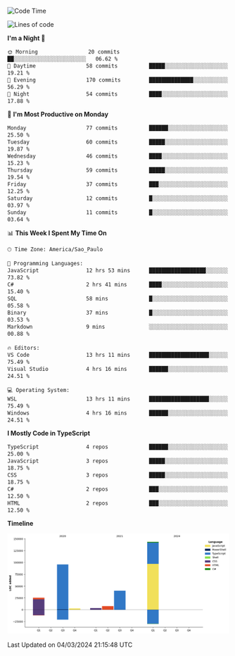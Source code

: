 <!--START_SECTION:waka-->
![Code Time](http://img.shields.io/badge/Code%20Time-2%2C333%20hrs%2043%20mins-blue)

![Lines of code](https://img.shields.io/badge/From%20Hello%20World%20I%27ve%20Written-318.5%20thousand%20lines%20of%20code-blue)

**I'm a Night 🦉** 

```text
🌞 Morning                20 commits          ██░░░░░░░░░░░░░░░░░░░░░░░   06.62 % 
🌆 Daytime                58 commits          █████░░░░░░░░░░░░░░░░░░░░   19.21 % 
🌃 Evening                170 commits         ██████████████░░░░░░░░░░░   56.29 % 
🌙 Night                  54 commits          ████░░░░░░░░░░░░░░░░░░░░░   17.88 % 
```
📅 **I'm Most Productive on Monday** 

```text
Monday                   77 commits          ██████░░░░░░░░░░░░░░░░░░░   25.50 % 
Tuesday                  60 commits          █████░░░░░░░░░░░░░░░░░░░░   19.87 % 
Wednesday                46 commits          ████░░░░░░░░░░░░░░░░░░░░░   15.23 % 
Thursday                 59 commits          █████░░░░░░░░░░░░░░░░░░░░   19.54 % 
Friday                   37 commits          ███░░░░░░░░░░░░░░░░░░░░░░   12.25 % 
Saturday                 12 commits          █░░░░░░░░░░░░░░░░░░░░░░░░   03.97 % 
Sunday                   11 commits          █░░░░░░░░░░░░░░░░░░░░░░░░   03.64 % 
```


📊 **This Week I Spent My Time On** 

```text
🕑︎ Time Zone: America/Sao_Paulo

💬 Programming Languages: 
JavaScript               12 hrs 53 mins      ██████████████████░░░░░░░   73.82 % 
C#                       2 hrs 41 mins       ████░░░░░░░░░░░░░░░░░░░░░   15.40 % 
SQL                      58 mins             █░░░░░░░░░░░░░░░░░░░░░░░░   05.58 % 
Binary                   37 mins             █░░░░░░░░░░░░░░░░░░░░░░░░   03.53 % 
Markdown                 9 mins              ░░░░░░░░░░░░░░░░░░░░░░░░░   00.88 % 

🔥 Editors: 
VS Code                  13 hrs 11 mins      ███████████████████░░░░░░   75.49 % 
Visual Studio            4 hrs 16 mins       ██████░░░░░░░░░░░░░░░░░░░   24.51 % 

💻 Operating System: 
WSL                      13 hrs 11 mins      ███████████████████░░░░░░   75.49 % 
Windows                  4 hrs 16 mins       ██████░░░░░░░░░░░░░░░░░░░   24.51 % 
```

**I Mostly Code in TypeScript** 

```text
TypeScript               4 repos             ██████░░░░░░░░░░░░░░░░░░░   25.00 % 
JavaScript               3 repos             █████░░░░░░░░░░░░░░░░░░░░   18.75 % 
CSS                      3 repos             █████░░░░░░░░░░░░░░░░░░░░   18.75 % 
C#                       2 repos             ███░░░░░░░░░░░░░░░░░░░░░░   12.50 % 
HTML                     2 repos             ███░░░░░░░░░░░░░░░░░░░░░░   12.50 % 
```



**Timeline**

![Lines of Code chart](https://raw.githubusercontent.com/jonhoffmam/jonhoffmam/master/assets/bar_graph.png)


 Last Updated on 04/03/2024 21:15:48 UTC
<!--END_SECTION:waka-->
